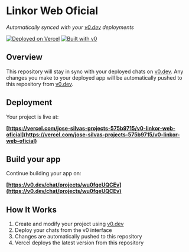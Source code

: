 # Linkor Web Oficial

*Automatically synced with your [v0.dev](https://v0.dev) deployments*

[![Deployed on Vercel](https://img.shields.io/badge/Deployed%20on-Vercel-black?style=for-the-badge&logo=vercel)](https://vercel.com/jose-silvas-projects-575b9715/v0-linkor-web-oficial)
[![Built with v0](https://img.shields.io/badge/Built%20with-v0.dev-black?style=for-the-badge)](https://v0.dev/chat/projects/wu0fqeUQCEv)

## Overview

This repository will stay in sync with your deployed chats on [v0.dev](https://v0.dev).
Any changes you make to your deployed app will be automatically pushed to this repository from [v0.dev](https://v0.dev).

## Deployment

Your project is live at:

**[https://vercel.com/jose-silvas-projects-575b9715/v0-linkor-web-oficial](https://vercel.com/jose-silvas-projects-575b9715/v0-linkor-web-oficial)**

## Build your app

Continue building your app on:

**[https://v0.dev/chat/projects/wu0fqeUQCEv](https://v0.dev/chat/projects/wu0fqeUQCEv)**

## How It Works

1. Create and modify your project using [v0.dev](https://v0.dev)
2. Deploy your chats from the v0 interface
3. Changes are automatically pushed to this repository
4. Vercel deploys the latest version from this repository